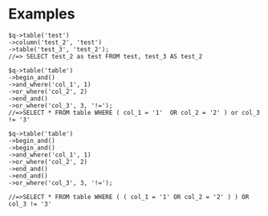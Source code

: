 
Examples
==

    $q->table('test')
    ->column('test_2', 'test')
    ->table('test_3', 'test_2');
    //=> SELECT test_2 as test FROM test, test_3 AS test_2

    $q->table('table')
    ->begin_and()
    ->and_where('col_1', 1)
    ->or_where('col_2', 2)
    ->end_and()
    ->or_where('col_3', 3, '!=');
    //=>SELECT * FROM table WHERE ( col_1 = '1'  OR col_2 = '2' ) or col_3 != '3'

    $q->table('table')
    ->begin_and()
    ->begin_and()
    ->and_where('col_1', 1)
    ->or_where('col_2', 2)
    ->end_and()
    ->end_and()
    ->or_where('col_3', 3, '!=');

    //=>SELECT * FROM table WHERE ( ( col_1 = '1' OR col_2 = '2' ) ) OR col_3 != '3'